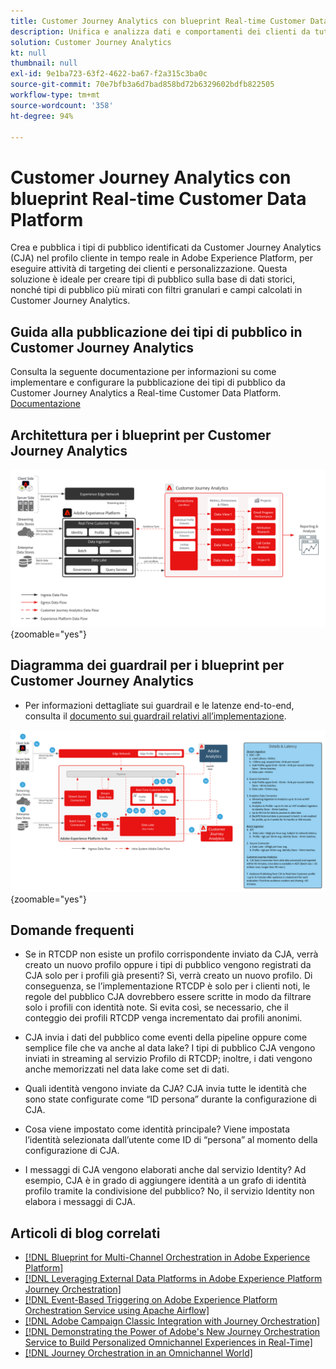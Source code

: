 ```yaml
---
title: Customer Journey Analytics con blueprint Real-time Customer Data Platform
description: Unifica e analizza dati e comportamenti dei clienti da tutto il percorso del cliente in Customer Journey Analytics, e pubblica i tipi di pubblico da CJA a RTCDP
solution: Customer Journey Analytics
kt: null
thumbnail: null
exl-id: 9e1ba723-63f2-4622-ba67-f2a315c3ba0c
source-git-commit: 70e7bfb3a6d7bad858bd72b6329602bdfb822505
workflow-type: tm+mt
source-wordcount: '358'
ht-degree: 94%

---
```


# Customer Journey Analytics con blueprint Real-time Customer Data Platform

Crea e pubblica i tipi di pubblico identificati da Customer Journey Analytics (CJA) nel profilo cliente in tempo reale in Adobe Experience Platform, per eseguire attività di targeting dei clienti e personalizzazione. Questa soluzione è ideale per creare tipi di pubblico sulla base di dati storici, nonché tipi di pubblico più mirati con filtri granulari e campi calcolati in Customer Journey Analytics.

## Guida alla pubblicazione dei tipi di pubblico in Customer Journey Analytics

Consulta la seguente documentazione per informazioni su come implementare e configurare la pubblicazione dei tipi di pubblico da Customer Journey Analytics a Real-time Customer Data Platform. [Documentazione](https://experienceleague.adobe.com/docs/analytics-platform/using/cja-components/audiences/publish.html?lang=it)

## Architettura per i blueprint per Customer Journey Analytics

![Diagramma dell’architettura](assets/CJA.svg){zoomable="yes"}

## Diagramma dei guardrail per i blueprint per Customer Journey Analytics

* Per informazioni dettagliate sui guardrail e le latenze end-to-end, consulta il [documento sui guardrail relativi all’implementazione](../experience-platform/deployment/guardrails.md).

![Diagramma dei guardrail](../experience-platform/deployment/assets/CJA_guardrails.svg){zoomable="yes"}

## Domande frequenti

* Se in RTCDP non esiste un profilo corrispondente inviato da CJA, verrà creato un nuovo profilo oppure i tipi di pubblico vengono registrati da CJA solo per i profili già presenti? Sì, verrà creato un nuovo profilo. Di conseguenza, se l’implementazione RTCDP è solo per i clienti noti, le regole del pubblico CJA dovrebbero essere scritte in modo da filtrare solo i profili con identità note. Si evita così, se necessario, che il conteggio dei profili RTCDP venga incrementato dai profili anonimi.

* CJA invia i dati del pubblico come eventi della pipeline oppure come semplice file che va anche al data lake? I tipi di pubblico CJA vengono inviati in streaming al servizio Profilo di RTCDP; inoltre, i dati vengono anche memorizzati nel data lake come set di dati.

* Quali identità vengono inviate da CJA? CJA invia tutte le identità che sono state configurate come “ID persona” durante la configurazione di CJA.

* Cosa viene impostato come identità principale? Viene impostata l’identità selezionata dall’utente come ID di “persona” al momento della configurazione di CJA.

* I messaggi di CJA vengono elaborati anche dal servizio Identity? Ad esempio, CJA è in grado di aggiungere identità a un grafo di identità profilo tramite la condivisione del pubblico? No, il servizio Identity non elabora i messaggi di CJA.

## Articoli di blog correlati

* [[!DNL Blueprint for Multi-Channel Orchestration in Adobe Experience Platform]](https://medium.com/adobetech/blueprint-for-multi-channel-orchestration-in-adobe-experience-platform-c68317e94184)
* [[!DNL Leveraging External Data Platforms in Adobe Experience Platform Journey Orchestration]](https://medium.com/adobetech/leveraging-external-data-platforms-in-adobe-experience-platform-journey-orchestration-54fc6134fe17)
* [[!DNL Event-Based Triggering on Adobe Experience Platform Orchestration Service using Apache Airflow]](https://medium.com/adobetech/event-based-triggering-on-adobe-experience-platform-orchestration-service-using-apache-airflow-8607b28251f1)
* [[!DNL Adobe Campaign Classic Integration with Journey Orchestration]](https://medium.com/adobetech/adobe-campaign-classic-integration-with-journey-orchestration-ae577653281)
* [[!DNL Demonstrating the Power of Adobe's New Journey Orchestration Service to Build Personalized Omnichannel Experiences in Real-Time]](https://medium.com/adobetech/demonstrating-the-power-of-adobes-new-journey-orchestration-service-to-build-personalized-aa60d88cd34)
* [[!DNL Journey Orchestration in an Omnichannel World]](https://medium.com/adobetech/journey-orchestration-in-an-omnichannel-world-3a2d32d556d9)
